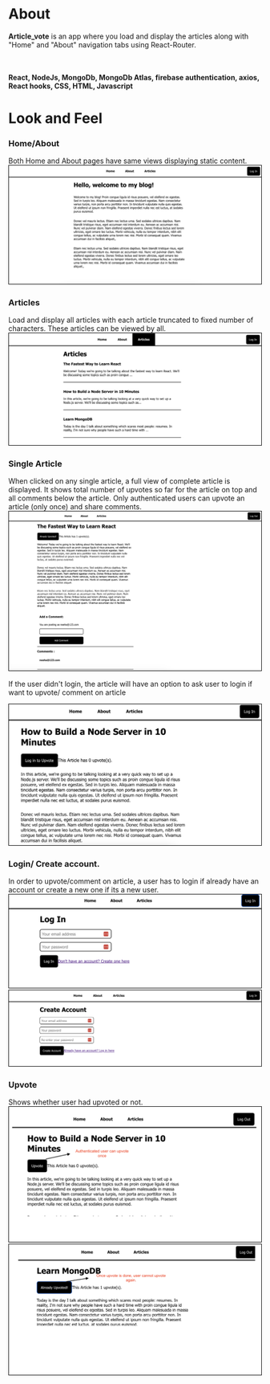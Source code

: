 <h1>About </h1>
<b>Article_vote</b> is an app where you load and display the articles along with "Home" and  "About" navigation tabs using React-Router.

<br/><br/>
<b>React, NodeJs, MongoDb, MongoDb Atlas, firebase authentication, axios, React hooks, CSS, HTML, Javascript</b>
<h1>Look and Feel</h1>
<h3>Home/About </h3> 
Both Home and About pages have same views displaying static content.
<img src="public/images/HomePage.png" style="border:1px solid black"/>

<h3>Articles </h3> 
Load and display all articles with each article truncated to fixed number of characters. These articles can be viewed by all.
<img src="public/images/articlePage.png" style="border:1px solid black"/>

<h3>Single Article</h3> 
When clicked on any single article, a full view of complete article is displayed. It shows total number of upvotes so far for the article on top and all comments below the article. Only authenticated users can upvote an article (only once) and share comments.
<img src="public/images/singleArticle.png" style="border:1px solid black"/>
    <p>If the user didn't login, the article will have an option to ask user to login if want to upvote/ comment on article</p>
    <img src="public/images/LogOutVote.png" style="border:1px solid black"/>

<h3>Login/ Create account.</h3> 
In order to upvote/comment on article, a user has to login if already have an account or create a new one if its a new user.
<img src="public/images/LoginScreen.png" style="border:1px solid black"/>
<img src="public/images/createAccount.png" style="border:1px solid black"/>

<h3>Upvote</h3> 
Shows whether user had upvoted or not.
<img src="public/images/UpvoteEnable.png" style="border:1px solid black"/>
<img src="public/images/Upvoted.png" style="border:1px solid black"/>